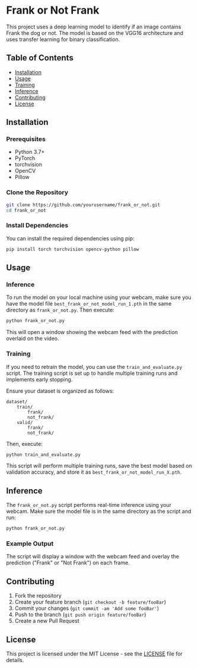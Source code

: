 # Frank or Not Frank

This project uses a deep learning model to identify if an image contains Frank the dog or not. The model is based on the VGG16 architecture and uses transfer learning for binary classification.

## Table of Contents
- [Installation](#installation)
- [Usage](#usage)
- [Training](#training)
- [Inference](#inference)
- [Contributing](#contributing)
- [License](#license)

## Installation

### Prerequisites

- Python 3.7+
- PyTorch
- torchvision
- OpenCV
- Pillow

### Clone the Repository

```sh
git clone https://github.com/yourusername/frank_or_not.git
cd frank_or_not
```

### Install Dependencies

You can install the required dependencies using pip:

```sh
pip install torch torchvision opencv-python pillow
```

## Usage

### Inference

To run the model on your local machine using your webcam, make sure you have the model file `best_frank_or_not_model_run_1.pth` in the same directory as `frank_or_not.py`. Then execute:

```sh
python frank_or_not.py
```

This will open a window showing the webcam feed with the prediction overlaid on the video.

### Training

If you need to retrain the model, you can use the `train_and_evaluate.py` script. The training script is set up to handle multiple training runs and implements early stopping.

Ensure your dataset is organized as follows:

```
dataset/
    train/
        frank/
        not_frank/
    valid/
        frank/
        not_frank/
```

Then, execute:

```sh
python train_and_evaluate.py
```

This script will perform multiple training runs, save the best model based on validation accuracy, and store it as `best_frank_or_not_model_run_X.pth`.

## Inference

The `frank_or_not.py` script performs real-time inference using your webcam. Make sure the model file is in the same directory as the script and run:

```sh
python frank_or_not.py
```

### Example Output

The script will display a window with the webcam feed and overlay the prediction ("Frank" or "Not Frank") on each frame.

## Contributing

1. Fork the repository
2. Create your feature branch (`git checkout -b feature/fooBar`)
3. Commit your changes (`git commit -am 'Add some fooBar'`)
4. Push to the branch (`git push origin feature/fooBar`)
5. Create a new Pull Request

## License

This project is licensed under the MIT License - see the [LICENSE](LICENSE) file for details.
